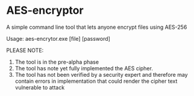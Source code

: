 # AES-encryptor
A simple command line tool that lets anyone encrypt files using AES-256

Usage: aes-encrytor.exe [file] [password]

PLEASE NOTE:
1. The tool is in the pre-alpha phase
2. The tool has note yet fully implemented the AES cipher.
3. The tool has not been verified by a security expert and therefore may contain errors in implementation that could render the cipher text vulnerable to attack
